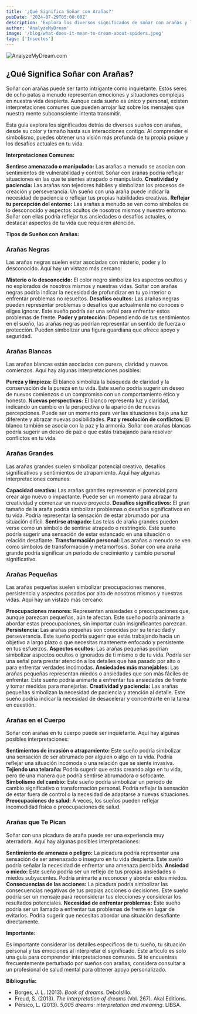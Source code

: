 ```yaml
---
title: '¿Qué Significa Soñar con Arañas?'
pubDate: '2024-07-29T05:00:00Z'
description: 'Explora los diversos significados de soñar con arañas y lo que podrían estar diciendo sobre ti.'
author: 'AnalyzeMyDream'
image: '/blog/what-does-it-mean-to-dream-about-spiders.jpeg'
tags: ['Insectos']
---
```


![AnalyzeMyDream.com](/blog/what-does-it-mean-to-dream-about-spiders.jpeg)

## ¿Qué Significa Soñar con Arañas?

Soñar con arañas puede ser tanto intrigante como inquietante. Estos seres de ocho patas a menudo representan emociones y situaciones complejas en nuestra vida despierta. Aunque cada sueño es único y personal, existen interpretaciones comunes que pueden arrojar luz sobre los mensajes que nuestra mente subconsciente intenta transmitir.

Esta guía explora los significados detrás de diversos sueños con arañas, desde su color y tamaño hasta sus interacciones contigo. Al comprender el simbolismo, puedes obtener una visión más profunda de tu propia psique y los desafíos actuales en tu vida.

**Interpretaciones Comunes:**

**Sentirse amenazado o manipulado:** Las arañas a menudo se asocian con sentimientos de vulnerabilidad y control. Soñar con arañas podría reflejar situaciones en las que te sientes atrapado o manipulado.
**Creatividad y paciencia:** Las arañas son tejedores hábiles y simbolizan los procesos de creación y perseverancia. Un sueño con una araña puede indicar la necesidad de paciencia o reflejar tus propias habilidades creativas.
**Reflejar tu percepción del entorno:** Las arañas a menudo se ven como símbolos de lo desconocido y aspectos ocultos de nosotros mismos y nuestro entorno. Soñar con ellas podría reflejar tus ansiedades o desafíos actuales, o destacar aspectos de tu vida que requieren atención.

**Tipos de Sueños con Arañas:**

### **Arañas Negras**

Las arañas negras suelen estar asociadas con misterio, poder y lo desconocido. Aquí hay un vistazo más cercano:

**Misterio o lo desconocido:** El color negro simboliza los aspectos ocultos y no explorados de nosotros mismos y nuestras vidas. Soñar con arañas negras podría indicar la necesidad de profundizar en tu yo interior o enfrentar problemas no resueltos.
**Desafíos ocultos:** Las arañas negras pueden representar problemas o desafíos que actualmente no conoces o eliges ignorar. Este sueño podría ser una señal para enfrentar estos problemas de frente.
**Poder y protección:** Dependiendo de tus sentimientos en el sueño, las arañas negras podrían representar un sentido de fuerza o protección. Pueden simbolizar una figura guardiana que ofrece apoyo y seguridad.

### **Arañas Blancas**

Las arañas blancas están asociadas con pureza, claridad y nuevos comienzos. Aquí hay algunas interpretaciones posibles:

**Pureza y limpieza:** El blanco simboliza la búsqueda de claridad y la conservación de la pureza en tu vida. Este sueño podría sugerir un deseo de nuevos comienzos o un compromiso con un comportamiento ético y honesto.
**Nuevas perspectivas:** El blanco representa luz y claridad, indicando un cambio en la perspectiva o la aparición de nuevas percepciones. Puede ser un momento para ver las situaciones bajo una luz diferente y abrazar nuevas posibilidades.
**Paz y resolución de conflictos:** El blanco también se asocia con la paz y la armonía. Soñar con arañas blancas podría sugerir un deseo de paz o que estás trabajando para resolver conflictos en tu vida.

### **Arañas Grandes**

Las arañas grandes suelen simbolizar potencial creativo, desafíos significativos y sentimientos de atrapamiento. Aquí hay algunas interpretaciones comunes:

**Capacidad creativa:** Las arañas grandes representan el potencial para crear algo nuevo o impactante. Puede ser un momento para abrazar tu creatividad y comenzar un nuevo proyecto.
**Desafíos significativos:** El gran tamaño de la araña podría simbolizar problemas o desafíos significativos en tu vida. Podría representar la sensación de estar abrumado por una situación difícil.
**Sentirse atrapado:** Las telas de araña grandes pueden verse como un símbolo de sentirse atrapado o restringido. Este sueño podría sugerir una sensación de estar estancado en una situación o relación desafiante.
**Transformación personal:** Las arañas a menudo se ven como símbolos de transformación y metamorfosis. Soñar con una araña grande podría significar un período de crecimiento y cambio personal significativo.

### **Arañas Pequeñas**

Las arañas pequeñas suelen simbolizar preocupaciones menores, persistencia y aspectos pasados por alto de nosotros mismos y nuestras vidas. Aquí hay un vistazo más cercano:

**Preocupaciones menores:** Representan ansiedades o preocupaciones que, aunque parezcan pequeñas, aún te afectan. Este sueño podría animarte a abordar estas preocupaciones, sin importar cuán insignificantes parezcan.
**Persistencia:** Las arañas pequeñas son conocidas por su tenacidad y perseverancia. Este sueño podría sugerir que estás trabajando hacia un objetivo a largo plazo o que necesitas mantenerte enfocado y persistente en tus esfuerzos.
**Aspectos ocultos:** Las arañas pequeñas podrían simbolizar aspectos ocultos o ignorados de ti mismo o de tu vida. Podría ser una señal para prestar atención a los detalles que has pasado por alto o para enfrentar verdades incómodas.
**Ansiedades más manejables:** Las arañas pequeñas representan miedos o ansiedades que son más fáciles de enfrentar. Este sueño podría animarte a enfrentar tus ansiedades de frente y tomar medidas para manejarlas.
**Creatividad y paciencia:** Las arañas pequeñas simbolizan la necesidad de paciencia y atención al detalle. Este sueño podría indicar la necesidad de desacelerar y concentrarte en la tarea en cuestión.

### **Arañas en el Cuerpo**

Soñar con arañas en tu cuerpo puede ser inquietante. Aquí hay algunas posibles interpretaciones:

**Sentimientos de invasión o atrapamiento:** Este sueño podría simbolizar una sensación de ser abrumado por alguien o algo en tu vida. Podría reflejar una situación incómoda o una relación que se siente invasiva.
**Tejiendo una telaraña:** Podría sugerir que estás creando algo en tu vida, pero de una manera que podría sentirse abrumadora o sofocante.
**Simbolismo del cambio:** Este sueño podría simbolizar un período de cambio significativo o transformación personal. Podría reflejar la sensación de estar fuera de control o la necesidad de adaptarse a nuevas situaciones.
**Preocupaciones de salud:** A veces, los sueños pueden reflejar incomodidad física o preocupaciones de salud.

### **Arañas que Te Pican**

Soñar con una picadura de araña puede ser una experiencia muy aterradora. Aquí hay algunas posibles interpretaciones:

**Sentimiento de amenaza o peligro:** La picadura podría representar una sensación de ser amenazado o inseguro en tu vida despierta. Este sueño podría señalar la necesidad de enfrentar una amenaza percibida.
**Ansiedad o miedo:** Este sueño podría ser un reflejo de tus propias ansiedades o miedos subyacentes. Podría animarte a reconocer y abordar estos miedos.
**Consecuencias de las acciones:** La picadura podría simbolizar las consecuencias negativas de tus propias acciones o decisiones. Este sueño podría ser un mensaje para reconsiderar tus elecciones y considerar los resultados potenciales.
**Necesidad de enfrentar problemas:** Este sueño podría ser un llamado a enfrentar tus problemas de frente en lugar de evitarlos. Podría sugerir que necesitas abordar una situación desafiante directamente.

**Importante:**

Es importante considerar los detalles específicos de tu sueño, tu situación personal y tus emociones al interpretar el significado. Este artículo es solo una guía para comprender interpretaciones comunes. Si te encuentras frecuentemente perturbado por sueños con arañas, considera consultar a un profesional de salud mental para obtener apoyo personalizado.

**Bibliografía:**

- Borges, J. L. (2013). *Book of dreams*. Debols!llo.
- Freud, S. (2013). *The interpretation of dreams* (Vol. 267). Akal Editions.
- Pérsico, L. (2013). *5,005 dreams: interpretation and meaning*. LIBSA.
